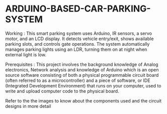 # ARDUINO-BASED-CAR-PARKING-SYSTEM

Working : This smart parking system uses Arduino, IR sensors, a servo motor, and an LCD display. It detects vehicle entry/exit, shows available parking slots, and controls gate operations. The system automatically manages parking lights using an LDR, turning them on at night when external light is low.

Prerequisites : This project involves the background knowledge of Analog electronics, Network analysis and knowledge of Arduino which is an open source software consisting of both a physical programmable circuit board (often referred to as a microcontroller) and a piece of software, or IDE (Integrated Development Environment) that runs on your computer, used to write and upload computer code to the physical board.

Refer to the the images to know about the components used and the circuit designs in more detail
